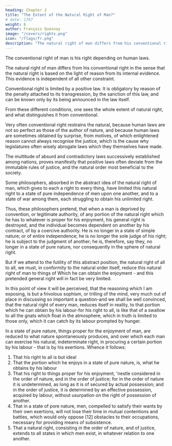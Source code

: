 ```yaml
---
heading: Chapter 2
title: "The Extent of the Natural Right of Man?"
# date: 1767
weight: 6
author: François Quesnay
image: "/covers/rights.png"
icon: "/flags/fr.png"
description: "The natural right of man differs from his conventional right, or his right dependent on human laws"
---
```




The conventional right of man is his right depending on human laws. 

The natural right of man differs from his conventional right in the sense that the natural right is based on the light of reason from its internal evidence. This evidence is independent of all other constraint.

<!-- obligatory -->

Conventional right is limited by a positive law. It is obligatory by reason of the penalty attached to its transgression, by the sanction of this law, and can be known only by its being announced in the law itself.

From these different conditions, one sees the whole extent of natural right, and what distinguishes it from conventional.

Very often conventional right restrains the natural, because human laws are not so perfect as those of the author of nature, and because human laws are sometimes obtained by surprise, from motives, of which enlightened reason cannot always recognise the justice, which is the cause why legislatures often wisely abrogate laws which they themselves have made. 

The multitude of absurd and contradictory laws successively established among nations, proves manifestly that positive laws often deviate from the immutable rules of justice, and the natural order most beneficial to the society.

Some philosophers, absorbed in the abstract idea of the natural right of man, which gives to each a right to every thing, have limited this natural right to a state of pure independence of men upon one another, and to a state of war among them, each struggling to obtain his unlimited right. 

Thus, these philosophers pretend, that when a man is deprived by convention, or legitimate authority, of any portion of the natural right which he has to whatever is proper for his enjoyment, his general right is destroyed, and the individual becomes dependent on another by his contract, of by a coercive authority. He is no longer in a state of simple nature; or of entire independence; he is no longer the sole judge of his right; he is subject to the judgment of another; he is, therefore, say they, no longer in a state of pure nature, nor consequently in the sphere of natural right.

But if we attend to the futility of this abstract position, the natural right of all to all, we must, in conformity to the natural order itself, reduce this natural right of man to things of Which he can obtain the enjoyment - and this pretended general right will in fact be very limited.

In this point of view it will be perceived, that the reasoning which I am exposing, is but a frivolous sophism, or trilling of the mind, very much out of place in discussing so important a question-and we shall be well convinced, that the natural right of every man, reduces itself in reality, to that portion which he can obtain by his labour-for his right to all, is like that of a swallow to all the gnats which float in the atmosphere, which in truth is limited to those only, which it can catch by its labour prompted by hunger.

In a state of pure nature, things proper for the enjoyment of man, are reduced to what nature spontaneously produces, and over which each man can exercise his natural, indeterminate right, in procuring a certain portion by his labour - that is by his exertions. Whence it follows: 

1. That his right to all is but ideal
2. That the portion which he enjoys in a state of pure nature, is, what he obtains by his labour
3. That his right to things proper for his enjoyment, 'nestle considered in the order of nature, and in the order of justice; for in the order of nature it is undetermined, as long as it is of secured by actual possession; and in the order of justice, it is determined by an effective possession, acquired by labour, without usurpation on the right of possession of another. 
4. That in a state of pore nature, men, compelled to satisfy their wants by their own exertions, will not lose their time in mutual contentions and battles, which would only oppose [12] obstacles to their occupations, necessary for providing means of subsistence.
5. That a natural right, consisting in the order of nature, and of justice, extends to all states in which men exist, in whatever relation to one another.
